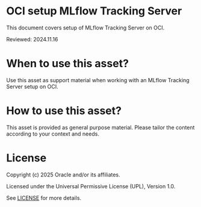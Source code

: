 # OCI setup MLflow Tracking Server
 
This document covers setup of MLflow Tracking Server on OCI.

Reviewed: 2024.11.16
 

# When to use this asset?

Use this asset as support material when working with an MLflow Tracking Server setup on OCI.


# How to use this asset?

This asset is provided as general purpose material. Please tailor the content according to your context and needs.


# License
 
Copyright (c) 2025 Oracle and/or its affiliates.
 
Licensed under the Universal Permissive License (UPL), Version 1.0.
 
See [LICENSE](https://github.com/oracle-devrel/technology-engineering/blob/main/LICENSE) for more details.
